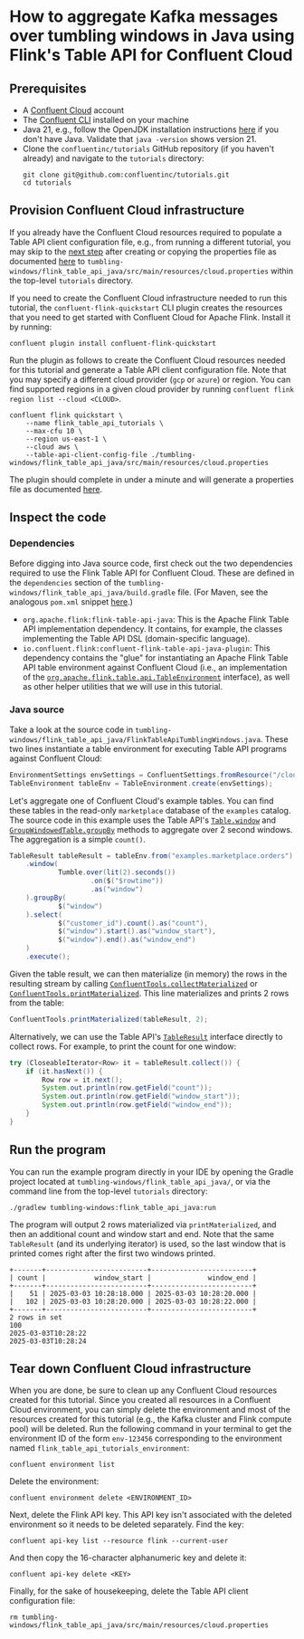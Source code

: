 <!-- title: How to aggregate Kafka messages over tumbling windows in Java using Flink's Table API for Confluent Cloud -->
<!-- description: In this tutorial, learn how to aggregate Kafka messages over tumbling windows in Java using Flink's Table API for Confluent Cloud, with step-by-step instructions and supporting code. -->

# How to aggregate Kafka messages over tumbling windows in Java using Flink's Table API for Confluent Cloud

## Prerequisites

* A [Confluent Cloud](https://confluent.cloud/signup) account
* The [Confluent CLI](https://docs.confluent.io/confluent-cli/current/install.html) installed on your machine
* Java 21, e.g., follow the OpenJDK installation instructions [here](https://openjdk.org/install/) if you don't have Java. Validate that `java -version` shows version 21.
* Clone the `confluentinc/tutorials` GitHub repository (if you haven't already) and navigate to the `tutorials` directory:
    ```shell
    git clone git@github.com:confluentinc/tutorials.git
    cd tutorials
    ```

## Provision Confluent Cloud infrastructure

If you already have the Confluent Cloud resources required to populate a Table API client configuration file, e.g., from running a different tutorial, you may skip to the [next step](#inspect-the-code) after creating or copying the properties file as documented [here](https://docs.confluent.io/cloud/current/flink/reference/table-api.html#properties-file) to `tumbling-windows/flink_table_api_java/src/main/resources/cloud.properties` within the top-level `tutorials` directory.

If you need to create the Confluent Cloud infrastructure needed to run this tutorial, the `confluent-flink-quickstart` CLI plugin creates the resources that you need to get started with Confluent Cloud for Apache Flink. Install it by running:

```shell
confluent plugin install confluent-flink-quickstart
```

Run the plugin as follows to create the Confluent Cloud resources needed for this tutorial and generate a Table API client configuration file. Note that you may specify a different cloud provider (`gcp` or `azure`) or region. You can find supported regions in a given cloud provider by running `confluent flink region list --cloud <CLOUD>`.

```shell
confluent flink quickstart \
    --name flink_table_api_tutorials \
    --max-cfu 10 \
    --region us-east-1 \
    --cloud aws \
    --table-api-client-config-file ./tumbling-windows/flink_table_api_java/src/main/resources/cloud.properties
```

The plugin should complete in under a minute and will generate a properties file as documented [here](https://docs.confluent.io/cloud/current/flink/reference/table-api.html#properties-file).

## Inspect the code

### Dependencies

Before digging into Java source code, first check out the two dependencies required to use the Flink Table API for Confluent Cloud. These are defined in the `dependencies` section of the `tumbling-windows/flink_table_api_java/build.gradle` file. (For Maven, see the analogous `pom.xml` snippet [here](https://docs.confluent.io/cloud/current/flink/reference/table-api.html#add-the-table-api-to-an-existing-java-project).)

* `org.apache.flink:flink-table-api-java`: This is the Apache Flink Table API implementation dependency. It contains, for example, the classes implementing the Table API DSL (domain-specific language).
* `io.confluent.flink:confluent-flink-table-api-java-plugin`: This dependency contains the "glue" for instantiating an Apache Flink Table API table environment against Confluent Cloud (i.e., an implementation of the [`org.apache.flink.table.api.TableEnvironment`](https://nightlies.apache.org/flink/flink-docs-stable/api/java/org/apache/flink/table/api/TableEnvironment.html) interface), as well as other helper utilities that we will use in this tutorial.

### Java source

Take a look at the source code in `tumbling-windows/flink_table_api_java/FlinkTableApiTumblingWindows.java`. These two lines instantiate a table environment for executing Table API programs against Confluent Cloud:

```java
EnvironmentSettings envSettings = ConfluentSettings.fromResource("/cloud.properties");
TableEnvironment tableEnv = TableEnvironment.create(envSettings);
```

Let's aggregate one of Confluent Cloud's example tables. You can find these tables in the read-only `marketplace` database of the `examples` catalog. The source code in this example uses the Table API's [`Table.window`](https://nightlies.apache.org/flink/flink-docs-stable/api/java/org/apache/flink/table/api/Table.html#window-org.apache.flink.table.api.GroupWindow-) and [`GroupWindowedTable.groupBy`](https://nightlies.apache.org/flink/flink-docs-stable/api/java/org/apache/flink/table/api/GroupWindowedTable.html) methods to aggregate over 2 second windows. The aggregation is a simple `count()`.

```java
TableResult tableResult = tableEnv.from("examples.marketplace.orders")
    .window(
            Tumble.over(lit(2).seconds())
                    .on($("$rowtime"))
                    .as("window")
    ).groupBy(
            $("window")
    ).select(
            $("customer_id").count().as("count"),
            $("window").start().as("window_start"),
            $("window").end().as("window_end")
    )
    .execute();
```

Given the table result, we can then materialize (in memory) the rows in the resulting stream by calling [`ConfluentTools.collectMaterialized`](https://docs.confluent.io/cloud/current/flink/reference/table-api.html#confluenttools-collect-materialized-and-confluenttools-print-materialized) or [`ConfluentTools.printMaterialized`](https://docs.confluent.io/cloud/current/flink/reference/table-api.html#confluenttools-collect-materialized-and-confluenttools-print-materialized). This line materializes and prints 2 rows from the table:

```java
ConfluentTools.printMaterialized(tableResult, 2);
```

Alternatively, we can use the Table API's [`TableResult`](https://docs.confluent.io/cloud/current/flink/reference/functions/table-api-functions.html#tableresult-interface) interface directly to collect rows. For example, to print the count for one window:

```java
try (CloseableIterator<Row> it = tableResult.collect()) {
    if (it.hasNext()) {
        Row row = it.next();
        System.out.println(row.getField("count"));
        System.out.println(row.getField("window_start"));
        System.out.println(row.getField("window_end"));
    }
}
```

## Run the program

You can run the example program directly in your IDE by opening the Gradle project located at `tumbling-windows/flink_table_api_java/`, or via the command line from the top-level `tutorials` directory:

```shell
./gradlew tumbling-windows:flink_table_api_java:run
```

The program will output 2 rows materialized via `printMaterialized`, and then an additional count and window start and end. Note that the same `TableResult` (and its underlying iterator) is used, so the last window that is printed comes right after the first two windows printed.

```noformat
+-------+-------------------------+-------------------------+
| count |            window_start |              window_end |
+-------+-------------------------+-------------------------+
|    51 | 2025-03-03 10:28:18.000 | 2025-03-03 10:28:20.000 |
|   102 | 2025-03-03 10:28:20.000 | 2025-03-03 10:28:22.000 |
+-------+-------------------------+-------------------------+
2 rows in set
100
2025-03-03T10:28:22
2025-03-03T10:28:24
```

## Tear down Confluent Cloud infrastructure

When you are done, be sure to clean up any Confluent Cloud resources created for this tutorial. Since you created all resources in a Confluent Cloud environment, you can simply delete the environment and most of the resources created for this tutorial (e.g., the Kafka cluster and Flink compute pool) will be deleted. Run the following command in your terminal to get the environment ID of the form `env-123456` corresponding to the environment named `flink_table_api_tutorials_environment`:

```shell
confluent environment list
```

Delete the environment:

```shell
confluent environment delete <ENVIRONMENT_ID>
```

Next, delete the Flink API key. This API key isn't associated with the deleted environment so it needs to be deleted separately. Find the key:

```shell
confluent api-key list --resource flink --current-user
```

And then copy the 16-character alphanumeric key and delete it:
```shell
confluent api-key delete <KEY>
```

Finally, for the sake of housekeeping, delete the Table API client configuration file:

```shell
rm tumbling-windows/flink_table_api_java/src/main/resources/cloud.properties
```
